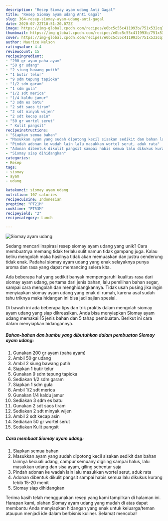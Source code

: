 ```yaml
---
description: "Resep Siomay ayam udang Anti Gagal"
title: "Resep Siomay ayam udang Anti Gagal"
slug: 364-resep-siomay-ayam-udang-anti-gagal
date: 2020-07-22T10:51:20.072Z
image: https://img-global.cpcdn.com/recipes/e0bc5c55c411993b/751x532cq70/siomay-ayam-udang-foto-resep-utama.jpg
thumbnail: https://img-global.cpcdn.com/recipes/e0bc5c55c411993b/751x532cq70/siomay-ayam-udang-foto-resep-utama.jpg
cover: https://img-global.cpcdn.com/recipes/e0bc5c55c411993b/751x532cq70/siomay-ayam-udang-foto-resep-utama.jpg
author: Maurice Nelson
ratingvalue: 4.4
reviewcount: 15
recipeingredient:
- "200 gr ayam paha ayam"
- "50 gr udang"
- "2 siung bawang putih"
- "1 butir telur"
- "9 sdm tepung tapioka"
- "1/2 sdm garam"
- "1 sdm gula"
- "1/2 sdt merica"
- "1/4 kaldu jamur"
- "3 sdm es batu"
- "2 sdt saos tiram"
- "2 sdt minyak wijen"
- "2 sdt kecap asin"
- "50 gr wortel serut"
- " Kulit pangsit"
recipeinstructions:
- "Siapkan semua bahan"
- "Masukkan ayam yang sudah dipotong kecil sisakan sedikit dan bahan lainnya kecuali udang, campur semuany digiling sampai halus, lalu masukkan udang dan sisa ayam, giling sebentar saja"
- "Pindah adonan ke wadah lain lalu masukkan wortel serut, aduk rata"
- "Adonan dibentuk dikulit pangsit sampai habis semua lalu dikukus kurang lebib 15-20 menit"
- "Siomay siap dihidangkan"
categories:
- Resep
tags:
- siomay
- ayam
- udang

katakunci: siomay ayam udang 
nutrition: 107 calories
recipecuisine: Indonesian
preptime: "PT21M"
cooktime: "PT53M"
recipeyield: "2"
recipecategory: Lunch

---
```



![Siomay ayam udang](https://img-global.cpcdn.com/recipes/e0bc5c55c411993b/751x532cq70/siomay-ayam-udang-foto-resep-utama.jpg)

Sedang mencari inspirasi resep siomay ayam udang yang unik? Cara membuatnya memang tidak terlalu sulit namun tidak gampang juga. Kalau keliru mengolah maka hasilnya tidak akan memuaskan dan justru cenderung tidak enak. Padahal siomay ayam udang yang enak selayaknya punya aroma dan rasa yang dapat memancing selera kita.

Ada beberapa hal yang sedikit banyak mempengaruhi kualitas rasa dari siomay ayam udang, pertama dari jenis bahan, lalu pemilihan bahan segar, sampai cara mengolah dan menghidangkannya. Tidak usah pusing jika ingin menyiapkan siomay ayam udang yang enak di rumah, karena asal sudah tahu triknya maka hidangan ini bisa jadi sajian spesial.




Di bawah ini ada beberapa tips dan trik praktis dalam mengolah siomay ayam udang yang siap dikreasikan. Anda bisa menyiapkan Siomay ayam udang memakai 15 jenis bahan dan 5 tahap pembuatan. Berikut ini cara dalam menyiapkan hidangannya.

<!--inarticleads1-->

##### Bahan-bahan dan bumbu yang dibutuhkan dalam pembuatan Siomay ayam udang:

1. Gunakan 200 gr ayam (paha ayam)
1. Ambil 50 gr udang
1. Ambil 2 siung bawang putih
1. Siapkan 1 butir telur
1. Gunakan 9 sdm tepung tapioka
1. Sediakan 1/2 sdm garam
1. Siapkan 1 sdm gula
1. Ambil 1/2 sdt merica
1. Gunakan 1/4 kaldu jamur
1. Sediakan 3 sdm es batu
1. Gunakan 2 sdt saos tiram
1. Sediakan 2 sdt minyak wijen
1. Ambil 2 sdt kecap asin
1. Sediakan 50 gr wortel serut
1. Sediakan  Kulit pangsit




<!--inarticleads2-->

##### Cara membuat Siomay ayam udang:

1. Siapkan semua bahan
1. Masukkan ayam yang sudah dipotong kecil sisakan sedikit dan bahan lainnya kecuali udang, campur semuany digiling sampai halus, lalu masukkan udang dan sisa ayam, giling sebentar saja
1. Pindah adonan ke wadah lain lalu masukkan wortel serut, aduk rata
1. Adonan dibentuk dikulit pangsit sampai habis semua lalu dikukus kurang lebib 15-20 menit
1. Siomay siap dihidangkan




Terima kasih telah menggunakan resep yang kami tampilkan di halaman ini. Harapan kami, olahan Siomay ayam udang yang mudah di atas dapat membantu Anda menyiapkan hidangan yang enak untuk keluarga/teman ataupun menjadi ide dalam berbisnis kuliner. Selamat mencoba!
